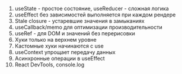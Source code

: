 1. useState - простое состояние, useReducer - сложная логика
2. useEffect без зависимостей выполняется при каждом рендере
3. Stale closure - устаревшие значения в замыканиях
4. useCallback/memo для оптимизации производительности
5. useRef - для DOM и значений без перерисовки
6. Хуки только на верхнем уровне
7. Кастомные хуки начинаются с use
8. useContext упрощает передачу данных
9. Асинхронные операции в useEffect
10. React DevTools, console.log
